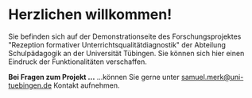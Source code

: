 # Herzlichen willkommen!
Sie befinden sich auf der Demonstrationseite des Forschungsprojektes "Rezeption formativer Unterrichtsqualitätdiagnostik" der Abteilung Schulpädagogik an der Universität Tübingen. Sie können sich hier einen Eindruck der Funktionalitäten verschaffen. 

__Bei Fragen zum Projekt ...__
...können Sie gerne unter samuel.merk@uni-tuebingen.de Kontakt aufnehmen.